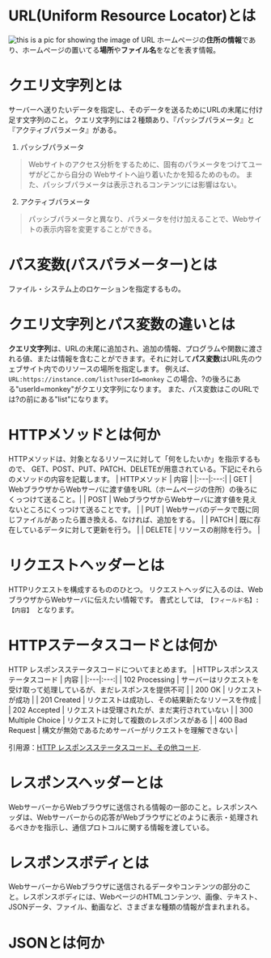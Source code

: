 # URL(Uniform Resource Locator)とは
![this is a pic for showing the image of URL]()
ホームページの**住所の情報**であり、ホームページの置いてる**場所**や**ファイル名**をなどを表す情報。
# クエリ文字列とは
サーバーへ送りたいデータを指定し、そのデータを送るためにURLの末尾に付け足す文字列のこと。
クエリ文字列には２種類あり、『パッシブパラメータ』と『アクティブパラメータ』がある。
1. パッシブパラメータ
> Webサイトのアクセス分析をするために、固有のパラメータをつけてユーザがどこから自分の
> Webサイトへ辿り着いたかを知るためのもの。
> また、パッシブパラメータは表示されるコンテンツには影響はない。
2. アクティブパラメータ
> パッシブパラメータと異なり、パラメータを付け加えることで、Webサイトの表示内容を変更することができる。
# パス変数(パスパラメーター)とは
ファイル・システム上のロケーションを指定するもの。
# クエリ文字列とパス変数の違いとは
**クエリ文字列**は、URLの末尾に追加され、追加の情報、プログラムや関数に渡される値、または情報を含むことができます。それに対して**パス変数**はURL先のウェブサイト内でのリソースの場所を指定します。
例えば、
`URL:https://instance.com/list?userId=monkey`
   この場合、?の後ろにある"userId=monkey"がクエリ文字列になります。
また、パス変数はこのURLでは?の前にある"list"になります。
# HTTPメソッドとは何か
HTTPメソッドは、対象となるリソースに対して「何をしたいか」を指示するもので、
GET、POST、PUT、PATCH、DELETEが用意されている。下記にそれらのメソッドの内容を記載します。
| HTTPメソッド | 内容 |
|:---|:---:|
| GET | WebブラウザからWebサーバに渡す値をURL（ホームページの住所）の後ろにくっつけて送ること。|
| POST | WebブラウザからWebサーバに渡す値を見えないところにくっつけて送ることです。 |
| PUT | Webサーバのデータで既に同じファイルがあったら置き換える、なければ、追加をする。 |
| PATCH | 既に存在しているデータに対して更新を行う。 |
| DELETE | リソースの削除を行う。 |
# リクエストヘッダーとは
HTTPリクエストを構成するもののひとつ。
リクエストヘッダに入るのは、WebブラウザからWebサーバに伝えたい情報です。
書式としては,　`【フィールド名】:【内容】`　となります。
# HTTPステータスコードとは何か
HTTP レスポンスステータスコードについてまとめます。
| HTTPレスポンスステータスコード | 内容 |
|:---|:---:|
| 102 Processing | サーバーはリクエストを受け取って処理しているが、まだレスポンスを提供不可 |
| 200 OK | リクエストが成功 |
| 201 Created | リクエストは成功し、その結果新たなリソースを作成 |
| 202 Accepted | リクエストは受理されたが、まだ実行されていない |
| 300 Multiple Choice | リクエストに対して複数のレスポンスがある |
| 400 Bad Request | 構文が無効であるためサーバーがリクエストを理解できない |

引用源：[HTTP レスポンスステータスコード、その他コード](https://developer.mozilla.org/ja/docs/Web/HTTP/Status).
# レスポンスヘッダーとは
WebサーバーからWebブラウザに送信される情報の一部のこと。レスポンスヘッダは、Webサーバーからの応答がWebブラウザにどのように表示・処理されるべきかを指示し、通信プロトコルに関する情報を渡している。
# レスポンスボディとは
WebサーバーからWebブラウザに送信されるデータやコンテンツの部分のこと。レスポンスボディには、WebページのHTMLコンテンツ、画像、テキスト、JSONデータ、ファイル、動画など、さまざまな種類の情報が含まれまれる。
# JSONとは何か
